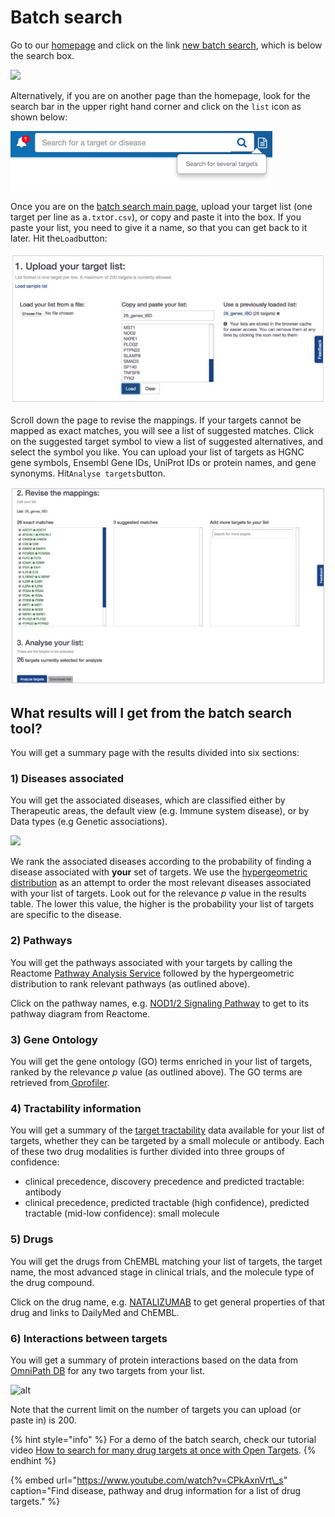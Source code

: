 # Batch search

Go to our [homepage](https://www.targetvalidation.org/) and click on the link [new batch search](https://www.targetvalidation.org/batch-search), which is below the search box.

![](http://blog.opentargets.org/content/images/2017/04/Slide1-7.jpg)

Alternatively, if you are on another page than the homepage, look for the search bar in the upper right hand corner and click on the `list` icon as shown below:

![](../.gitbook/assets/screen-shot-2019-02-27-at-13.26.10.png)

Once you are on the [batch search main page](https://www.targetvalidation.org/batch-search), upload your target list \(one target per line as a`.txt`or`.csv`\), or copy and paste it into the box. If you paste your list, you need to give it a name, so that you can get back to it later. Hit the`Load`button:

![](../.gitbook/assets/targetlist-upload.png)

Scroll down the page to revise the mappings. If your targets cannot be mapped as exact matches, you will see a list of suggested matches. Click on the suggested target symbol to view a list of suggested alternatives, and select the symbol you like. You can upload your list of targets as HGNC gene symbols, Ensembl Gene IDs, UniProt IDs or protein names, and gene synonyms. Hit`Analyse targets`button.

![](../.gitbook/assets/revisemappings.png)

## What results will I get from the batch search tool? <a id="whatresultswilligetfromthebatchsearchtool"></a>

You will get a summary page with the results divided into six sections:

### 1\) Diseases associated <a id="1diseasesassociated"></a>

You will get the associated diseases, which are classified either by Therapeutic areas, the default view \(e.g. Immune system disease\), or by Data types \(e.g Genetic associations\).

![](http://blog.opentargets.org/content/images/2017/04/Slide1-3.jpg)

We rank the associated diseases according to the probability of finding a disease associated with **your** set of targets. We use the [hypergeometric distribution](https://en.wikipedia.org/wiki/Hypergeometric_distribution) as an attempt to order the most relevant diseases associated with your list of targets. Look out for the relevance _p_ value in the results table. The lower this value, the higher is the probability your list of targets are specific to the disease.

### 2\) Pathways <a id="2pathways"></a>

You will get the pathways associated with your targets by calling the Reactome [Pathway Analysis Service](https://reactome.org/AnalysisService/) followed by the hypergeometric distribution to rank relevant pathways \(as outlined above\).

Click on the pathway names, e.g. [NOD1/2 Signaling Pathway](https://www.targetvalidation.org/summary?pathway=R-HSA-168638&pathway-target=NOD2&pathway-target=CARD9) to get to its pathway diagram from Reactome. 

### 3\) Gene Ontology <a id="3drugs"></a>

You will get the gene ontology \(GO\) terms enriched in your list of targets, ranked by the relevance _p_ value \(as outlined above\). The GO terms are retrieved from[ Gprofiler](https://biit.cs.ut.ee/gprofiler/gost).

### 4\) Tractability information <a id="3drugs"></a>

You will get a summary of the [target tractability](https://docs.targetvalidation.org/getting-started/target-tractability) data available for your list of targets, whether they can be targeted by a small molecule or antibody. Each of these two drug modalities is further divided into three groups of confidence: 

* clinical precedence, discovery precedence and predicted tractable: antibody
* clinical precedence, predicted tractable \(high confidence\), predicted tractable \(mid-low confidence\): small molecule

### 5\) Drugs <a id="3drugs"></a>

You will get the drugs from ChEMBL matching your list of targets, the target name, the most advanced stage in clinical trials, and the molecule type of the drug compound.

Click on the drug name, e.g. [NATALIZUMAB](https://www.targetvalidation.org/summary?drug=CHEMBL1201607) to get general properties of that drug and links to DailyMed and ChEMBL.

### 6\) Interactions between targets <a id="4interactionsbetweentargets"></a>

You will get a summary of protein interactions based on the data from [OmniPath DB](http://omnipathdb.org/) for any two targets from your list.

![alt](http://blog.opentargets.org/content/images/2017/04/Slide1-9.jpg)

Note that the current limit on the number of targets you can upload \(or paste in\) is 200.

{% hint style="info" %}
For a demo of the batch search, check our tutorial video [How to search for many drug targets at once with Open Targets](https://www.youtube.com/watch?v=CPkAxnVrt_s).
{% endhint %}

{% embed url="https://www.youtube.com/watch?v=CPkAxnVrt\_s" caption="Find disease, pathway and drug information for a list of drug targets." %}


